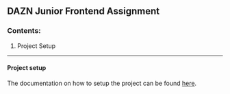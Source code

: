 DAZN Junior Frontend Assignment
---

### Contents:
1. Project Setup

---

#### Project setup
The documentation on how to setup the project can be found [here](./docs/project-setup.md).
